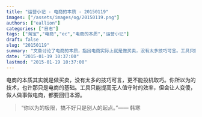 ```yaml
---
title: "运营小记 - 电商的本质 - 20150119"
images: ["/assets/images/og/20150119.png"]
authors: ["eallion"]
categories: ["日志"]
tags: ["淘宝","电商","ec","电商的本质","运营小记"]
draft: false
slug: "20150119"
summary: "文章讨论了电商的本质，指出电商实际上就是做买卖，没有太多技巧可言。工具只能提高效率，但不能取代人的智慧。作者呼吁回归本源，不要追求投机取巧。"
date: "2015-01-19 10:37:00"
lastmod: "2015-01-19 10:37:00"
---
```


电商的本质其实就是做买卖，没有太多的技巧可言，更不能投机取巧。你所以为的技术，也许那只是电商的基础。工具只能提高无人值守时的效率，但会让人变傻，做人做事做电商，都要回归本源。
> “你以为的极限，搞不好只是别人的起点。”—— 韩寒
